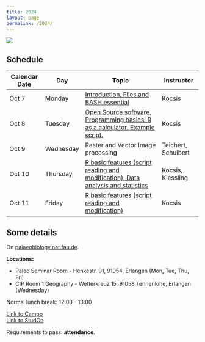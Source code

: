 ```yaml
---
title: 2024
layout: page
permalink: /2024/
---
```


![](https://palaeobiology.nat.fau.de/images/courses/big/computers.jpg)

## Schedule

| Calendar Date | Day       | Topic                                                                                                                           | Instructor          |
|---------------|-----------|---------------------------------------------------------------------------------------------------------------------------------|---------------------|
| Oct 7         | Monday    | [Introduction, Files and BASH essential]({{site.url}}{{site.baseurl}}/2024/monday/)                                             | Kocsis              |
| Oct 8         | Tuesday   | [Open Source software, Programming basics. R as a calculator. Example script.]({{site.url}}{{site.baseurl}}/2024/tuesday/)      | Kocsis              |
| Oct 9         | Wednesday | Raster and Vector Image processing                                                                                              | Teichert, Schulbert |
| Oct 10        | Thursday  | [R basic features (script reading and modification), Data analysis and statistics]({{site.url}}{{site.baseurl}}/2024/thursday/) | Kocsis, Kiessling   |
| Oct 11        | Friday    | [R basic features (script reading and modification)]({{site.url}}{{site.baseurl}}/2024/friday/)                                  | Kocsis              |

## Some details 


On [palaeobiology.nat.fau.de](https://palaeobiology.nat.fau.de/program/courses/computers/).

**Locations:**   
- Paleo Seminar Room - Henkestr. 91, 91054, Erlangen (Mon, Tue, Thu, Fri)
- CIP Room 1 Geography - Wetterkreuz 15, 91058 Tennenlohe, Erlangen (Wednesday)

Normal lunch break: 12:00 - 13:00 

[Link to Campo](https://www.campo.fau.de/qisserver/pages/startFlow.xhtml?_flowId=detailView-flow&unitId=91654&periodId=397&navigationPosition=studiesOffered,searchCourses)  
[Link to StudOn](https://www.studon.fau.de/crs5831442.html)  

Requirements to pass: **attendance**. 


